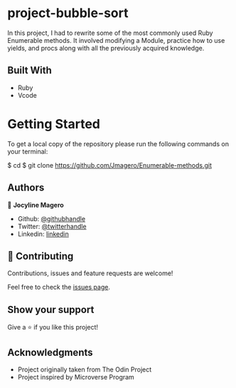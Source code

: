 # project-bubble-sort

In this project, I had to rewrite some  of the most commonly used Ruby Enumerable methods. It involved modifying a Module, practice how to use yields, and procs along with all the previously acquired knowledge.

## Built With

- Ruby
- Vcode

# Getting Started
To get a local copy of the repository please run the following commands on your terminal:

$ cd <folder>
$ git clone https://github.com/Jmagero/Enumerable-methods.git


## Authors

👤 **Jocyline Magero**

- Github: [@githubhandle](https://github.com/Jmagero)
- Twitter: [@twitterhandle](https://twitter.com/CelynMagz)
- Linkedin: [linkedin](https://linkedin.com/linkedinhandle)


## 🤝 Contributing

Contributions, issues and feature requests are welcome!

Feel free to check the [issues page](https://github.com/Jmagero/Enumerable-methods/issues).

## Show your support

Give a ⭐️ if you like this project!

## Acknowledgments

- Project originally taken from The Odin Project
- Project inspired by Microverse Program
